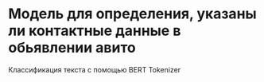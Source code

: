
# Модель для определения, указаны ли контактные данные в обьявлении авито

Классификация текста с помощью BERT Tokenizer
